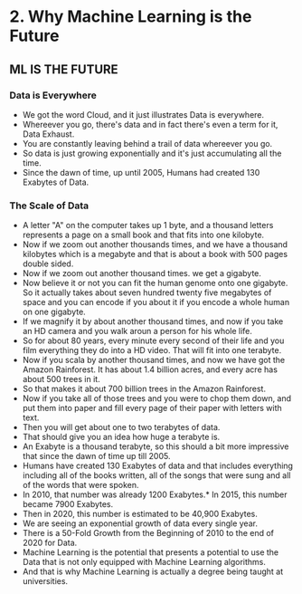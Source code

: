 # 2. Why Machine Learning is the Future

## ML IS THE FUTURE

### Data is Everywhere
* We got the word Cloud, and it just illustrates Data is everywhere.
* Whereever you go, there's data and in fact there's even a term for it, Data Exhaust.
* You are constantly leaving behind a trail of data whereever you go.
* So data is just growing exponentially and it's just accumulating all the time.
* Since the dawn of time, up until 2005, Humans had created 130 Exabytes of Data.

### The Scale of Data
* A letter "A" on the computer takes up 1 byte, and a thousand letters represents a page on a small book and that fits into one kilobyte.
* Now if we zoom out another thousands times, and we have a thousand kilobytes which is a megabyte and that is about a book with 500 pages double sided.
* Now if we zoom out another thousand times. we get a gigabyte.
* Now believe it or not you can fit the human genome onto one gigabyte. So it actually takes about seven hundred twenty five megabytes of space and you can encode if you about it if you encode a whole human on one gigabyte.
* If we magnify it by about another thousand times, and now if you take an HD camera and you walk aroun a person for his whole life.
* So for about 80 years, every minute every second of their life and you film everything they do into a HD video. That will fit into one terabyte.
* Now if you scala by another thousand times, and now we have got the Amazon Rainforest. It has about 1.4 billion acres, and every acre has about 500 trees in it.
* So that makes it about 700 billion trees in the Amazon Rainforest.
* Now if you take all of those trees and you were to chop them down, and put them into paper and fill every page of their paper with letters with text.
* Then you will get about one to two terabytes of data.
* That should give you an idea how huge a terabyte is.
* An Exabyte is a thousand terabyte, so this should a bit more impressive that since the dawn of time up till 2005.
* Humans have created 130 Exabytes of data and that includes everything including all of the books written, all of the songs that were sung and all of the words that were spoken.
* In 2010, that number was already 1200 Exabytes.* In 2015, this number became 7900 Exabytes.
* Then in 2020, this number is estimated to be 40,900 Exabytes.
* We are seeing an exponential growth of data every single year.
* There is a 50-Fold Growth from the Beginning of 2010 to the end of 2020 for Data.
* Machine Learning is the potential that presents a potential to use the Data that is not only equipped with Machine Learning algorithms.
* And that is why Machine Learning is actually a degree being taught at universities.